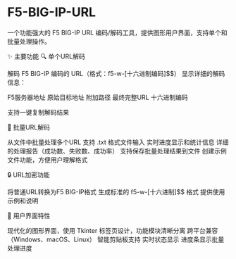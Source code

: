 # F5-BIG-IP-URL
一个功能强大的 F5 BIG-IP URL 编码/解码工具，提供图形用户界面，支持单个和批量处理操作。

✨ 主要功能
🔍 单个URL解码

解码 F5 BIG-IP 编码的 URL（格式：f5-w-[十六进制编码]$$）
显示详细的解码信息：

F5服务器地址
原始目标地址
附加路径
最终完整URL
十六进制编码


支持一键复制解码结果

📁 批量URL解码

从文件中批量处理多个URL
支持 .txt 格式文件输入
实时进度显示和统计信息
详细的处理报告（成功数、失败数、成功率）
支持保存批量处理结果到文件
创建示例文件功能，方便用户理解格式

🔒 URL加密功能

将普通URL转换为F5 BIG-IP格式
生成标准的 f5-w-[十六进制]$$ 格式
提供使用示例和说明

🎨 用户界面特性

现代化的图形界面，使用 Tkinter
标签页设计，功能模块清晰分离
跨平台兼容（Windows、macOS、Linux）
智能剪贴板支持
实时状态显示
进度条显示批量处理进度
